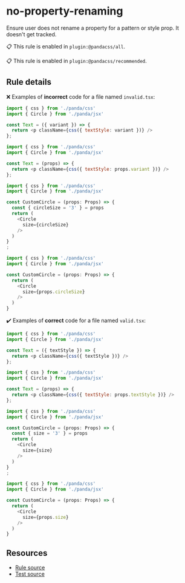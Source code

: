 [//]: # 'This file is generated by eslint-docgen. Do not edit it directly.'

# no-property-renaming

Ensure user does not rename a property for a pattern or style prop. It doesn't get tracked.

📋 This rule is enabled in `plugin:@pandacss/all`.

📋 This rule is enabled in `plugin:@pandacss/recommended`.

## Rule details

❌ Examples of **incorrect** code for a file named `invalid.tsx`:

```js
import { css } from './panda/css'
import { Circle } from './panda/jsx'

const Text = ({ variant }) => {
  return <p className={css({ textStyle: variant })} />
};

import { css } from './panda/css'
import { Circle } from './panda/jsx'

const Text = (props) => {
  return <p className={css({ textStyle: props.variant })} />
};

import { css } from './panda/css'
import { Circle } from './panda/jsx'

const CustomCircle = (props: Props) => {
  const { circleSize = '3' } = props
  return (
    <Circle
      size={circleSize}
    />
  )
}
;

import { css } from './panda/css'
import { Circle } from './panda/jsx'

const CustomCircle = (props: Props) => {
  return (
    <Circle
      size={props.circleSize}
    />
  )
}
```

✔️ Examples of **correct** code for a file named `valid.tsx`:

```js
import { css } from './panda/css'
import { Circle } from './panda/jsx'

const Text = ({ textStyle }) => {
  return <p className={css({ textStyle })} />
};

import { css } from './panda/css'
import { Circle } from './panda/jsx'

const Text = (props) => {
  return <p className={css({ textStyle: props.textStyle })} />
};

import { css } from './panda/css'
import { Circle } from './panda/jsx'

const CustomCircle = (props: Props) => {
  const { size = '3' } = props
  return (
    <Circle
      size={size}
    />
  )
}
;

import { css } from './panda/css'
import { Circle } from './panda/jsx'

const CustomCircle = (props: Props) => {
  return (
    <Circle
      size={props.size}
    />
  )
}
```

## Resources

- [Rule source](/plugin/src/rules/no-property-renaming.ts)
- [Test source](/tests/no-property-renaming.test.ts)
